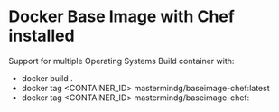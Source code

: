 # Docker Base Image with Chef installed

Support for multiple Operating Systems
Build container with:
* docker build .
* docker tag <CONTAINER_ID> mastermindg/baseimage-chef:latest
* docker tag <CONTAINER_ID> mastermindg/baseimage-chef:<version>

